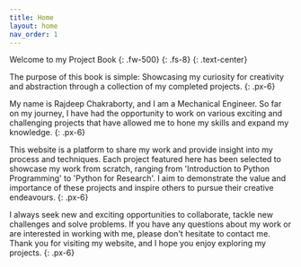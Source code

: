 ```yaml
---
title: Home
layout: home
nav_order: 1
---
```


Welcome to my Project Book
{: .fw-500}
{: .fs-8}
{: .text-center}


The purpose of this book is simple: Showcasing my curiosity for creativity and abstraction through a collection of my completed projects.
{: .px-6}

My name is Rajdeep Chakraborty, and I am a Mechanical Engineer. So far on my journey, I have had the opportunity to work on various exciting and challenging projects that have allowed me to hone my skills and expand my knowledge.
{: .px-6}

This website is a platform to share my work and provide insight into my process and techniques. Each project featured here has been selected to showcase my work from scratch, ranging from 'Introduction to Python Programming' to 'Python for Research'. I aim to demonstrate the value and importance of these projects and inspire others to pursue their creative endeavours.
{: .px-6}

I always seek new and exciting opportunities to collaborate, tackle new challenges and solve problems. If you have any questions about my work or are interested in working with me, please don't hesitate to contact me. Thank you for visiting my website, and I hope you enjoy exploring my projects.
{: .px-6}
